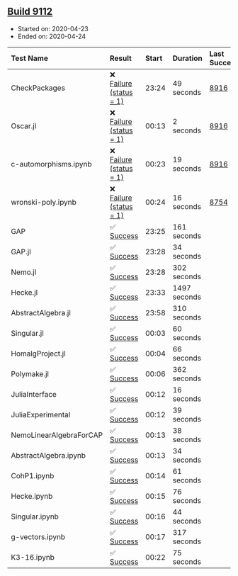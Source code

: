 ## [Build 9112](https://oscarci.mathematik.uni-kl.de/job/oscar/9112/)

* Started on: 2020-04-23
* Ended on: 2020-04-24

| Test Name    | Result | Start | Duration | Last Success | First Failure |
|:-------------|:-------|:------|:---------|:-------------|:--------------|
| CheckPackages | ❌ [Failure (status = 1)](https://oscarci.mathematik.uni-kl.de/job/oscar/9112/artifact/logs/build-9112/CheckPackages.log) | 23:24 | 49 seconds | [8916](https://oscarci.mathematik.uni-kl.de/job/oscar/8916/) | [8920](https://oscarci.mathematik.uni-kl.de/job/oscar/8920/) |
| Oscar.jl | ❌ [Failure (status = 1)](https://oscarci.mathematik.uni-kl.de/job/oscar/9112/artifact/logs/build-9112/Oscar.jl.log) | 00:13 | 2 seconds | [8916](https://oscarci.mathematik.uni-kl.de/job/oscar/8916/) | [8920](https://oscarci.mathematik.uni-kl.de/job/oscar/8920/) |
| c-automorphisms.ipynb | ❌ [Failure (status = 1)](https://oscarci.mathematik.uni-kl.de/job/oscar/9112/artifact/logs/build-9112/c-automorphisms.ipynb.log) | 00:23 | 19 seconds | [8916](https://oscarci.mathematik.uni-kl.de/job/oscar/8916/) | [8920](https://oscarci.mathematik.uni-kl.de/job/oscar/8920/) |
| wronski-poly.ipynb | ❌ [Failure (status = 1)](https://oscarci.mathematik.uni-kl.de/job/oscar/9112/artifact/logs/build-9112/wronski-poly.ipynb.log) | 00:24 | 16 seconds | [8754](https://oscarci.mathematik.uni-kl.de/job/oscar/8754/) | [8755](https://oscarci.mathematik.uni-kl.de/job/oscar/8755/) |
| GAP | ✅ [Success](https://oscarci.mathematik.uni-kl.de/job/oscar/9112/artifact/logs/build-9112/GAP.log) | 23:25 | 161 seconds |  |  |
| GAP.jl | ✅ [Success](https://oscarci.mathematik.uni-kl.de/job/oscar/9112/artifact/logs/build-9112/GAP.jl.log) | 23:28 | 34 seconds |  |  |
| Nemo.jl | ✅ [Success](https://oscarci.mathematik.uni-kl.de/job/oscar/9112/artifact/logs/build-9112/Nemo.jl.log) | 23:28 | 302 seconds |  |  |
| Hecke.jl | ✅ [Success](https://oscarci.mathematik.uni-kl.de/job/oscar/9112/artifact/logs/build-9112/Hecke.jl.log) | 23:33 | 1497 seconds |  |  |
| AbstractAlgebra.jl | ✅ [Success](https://oscarci.mathematik.uni-kl.de/job/oscar/9112/artifact/logs/build-9112/AbstractAlgebra.jl.log) | 23:58 | 310 seconds |  |  |
| Singular.jl | ✅ [Success](https://oscarci.mathematik.uni-kl.de/job/oscar/9112/artifact/logs/build-9112/Singular.jl.log) | 00:03 | 60 seconds |  |  |
| HomalgProject.jl | ✅ [Success](https://oscarci.mathematik.uni-kl.de/job/oscar/9112/artifact/logs/build-9112/HomalgProject.jl.log) | 00:04 | 66 seconds |  |  |
| Polymake.jl | ✅ [Success](https://oscarci.mathematik.uni-kl.de/job/oscar/9112/artifact/logs/build-9112/Polymake.jl.log) | 00:06 | 362 seconds |  |  |
| JuliaInterface | ✅ [Success](https://oscarci.mathematik.uni-kl.de/job/oscar/9112/artifact/logs/build-9112/JuliaInterface.log) | 00:12 | 16 seconds |  |  |
| JuliaExperimental | ✅ [Success](https://oscarci.mathematik.uni-kl.de/job/oscar/9112/artifact/logs/build-9112/JuliaExperimental.log) | 00:12 | 39 seconds |  |  |
| NemoLinearAlgebraForCAP | ✅ [Success](https://oscarci.mathematik.uni-kl.de/job/oscar/9112/artifact/logs/build-9112/NemoLinearAlgebraForCAP.log) | 00:13 | 38 seconds |  |  |
| AbstractAlgebra.ipynb | ✅ [Success](https://oscarci.mathematik.uni-kl.de/job/oscar/9112/artifact/logs/build-9112/AbstractAlgebra.ipynb.log) | 00:13 | 34 seconds |  |  |
| CohP1.ipynb | ✅ [Success](https://oscarci.mathematik.uni-kl.de/job/oscar/9112/artifact/logs/build-9112/CohP1.ipynb.log) | 00:14 | 61 seconds |  |  |
| Hecke.ipynb | ✅ [Success](https://oscarci.mathematik.uni-kl.de/job/oscar/9112/artifact/logs/build-9112/Hecke.ipynb.log) | 00:15 | 76 seconds |  |  |
| Singular.ipynb | ✅ [Success](https://oscarci.mathematik.uni-kl.de/job/oscar/9112/artifact/logs/build-9112/Singular.ipynb.log) | 00:16 | 44 seconds |  |  |
| g-vectors.ipynb | ✅ [Success](https://oscarci.mathematik.uni-kl.de/job/oscar/9112/artifact/logs/build-9112/g-vectors.ipynb.log) | 00:17 | 317 seconds |  |  |
| K3-16.ipynb | ✅ [Success](https://oscarci.mathematik.uni-kl.de/job/oscar/9112/artifact/logs/build-9112/K3-16.ipynb.log) | 00:22 | 75 seconds |  |  |
